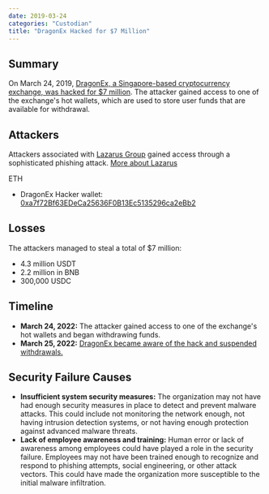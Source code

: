 ```yaml
---
date: 2019-03-24
categories: "Custodian"
title: "DragonEx Hacked for $7 Million"
---
```


## Summary

On March 24, 2019, [DragonEx, a Singapore-based cryptocurrency exchange, was hacked for $7 million](https://www.coindesk.com/markets/2019/03/26/singapore-based-crypto-exchange-dragonex-has-been-hacked/). The attacker gained access to one of the exchange's hot wallets, which are used to store user funds that are available for withdrawal.

## Attackers

Attackers associated with [Lazarus Group](https://bitcoinmagazine.com/culture/lazarus-hacker-group-continues-target-crypto-using-faked-trading-software) gained access through a sophisticated phishing attack. [More about Lazarus](https://go.chainalysis.com/rs/503-FAP-074/images/2020-Crypto-Crime-Report.pdf)

ETH 
- DragonEx Hacker wallet: [0xa7f72Bf63EDeCa25636F0B13Ec5135296ca2eBb2](https://etherscan.io/address/0xa7f72Bf63EDeCa25636F0B13Ec5135296ca2eBb2)

## Losses

The attackers managed to steal a total of $7 million:
- 4.3 million USDT
- 2.2 million in BNB
- 300,000 USDC 

## Timeline

- **March 24, 2022:** The attacker gained access to one of the exchange's hot wallets and began withdrawing funds.
- **March 25, 2022:** [DragonEx became aware of the hack and suspended withdrawals.](https://t.me/DragonEx_EN/50126)

## Security Failure Causes

- **Insufficient system security measures:** The organization may not have had enough security measures in place to detect and prevent malware attacks. This could include not monitoring the network enough, not having intrusion detection systems, or not having enough protection against advanced malware threats.
- **Lack of employee awareness and training:** Human error or lack of awareness among employees could have played a role in the security failure. Employees may not have been trained enough to recognize and respond to phishing attempts, social engineering, or other attack vectors. This could have made the organization more susceptible to the initial malware infiltration.
